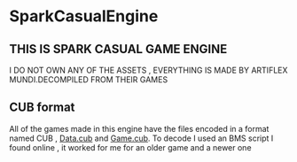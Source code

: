# SparkCasualEngine
## THIS IS SPARK CASUAL GAME ENGINE 
I DO NOT OWN ANY OF THE ASSETS , EVERYTHING IS MADE BY ARTIFLEX MUNDI.DECOMPILED FROM THEIR GAMES

## CUB format 
All of the games made in this engine have the files encoded in a format named CUB , <ins>Data.cub</ins> and <ins>Game.cub</ins>.
To decode I used an BMS script I found online , it worked for me for an older game and a newer one
